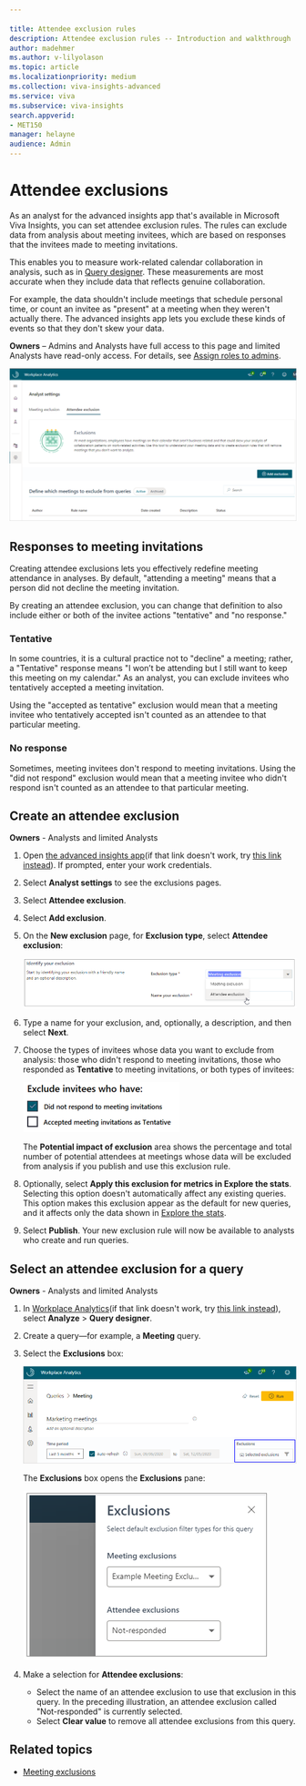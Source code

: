 ```yaml
---

title: Attendee exclusion rules 
description: Attendee exclusion rules -- Introduction and walkthrough   
author: madehmer
ms.author: v-lilyolason
ms.topic: article
ms.localizationpriority: medium 
ms.collection: viva-insights-advanced 
ms.service: viva 
ms.subservice: viva-insights 
search.appverid: 
- MET150 
manager: helayne
audience: Admin
---
```


# Attendee exclusions

As an analyst for the advanced insights app that's available in Microsoft Viva Insights, you can set attendee exclusion rules. The rules can exclude data from analysis about meeting invitees, which are based on responses that the invitees made to meeting invitations.

This enables you to measure work-related calendar collaboration in analysis, such as in [Query designer](query-basics.md). These measurements are most accurate when they include data that reflects genuine collaboration.

For example, the data shouldn't include meetings that schedule personal time, or count an invitee as "present" at a meeting when they weren't actually there. The advanced insights app lets you exclude these kinds of events so that they don't skew your data.

**Owners** – Admins and Analysts have full access to this page and limited Analysts have read-only access. For details, see [Assign roles to admins](../setup/assign-roles-to-wpa-admins.md).

![Attendee exclusions](../images/wpa/tutorials/attendee-exclusions.png)

## Responses to meeting invitations

Creating attendee exclusions lets you effectively redefine meeting attendance in analyses. By default, "attending a meeting" means that a person did not decline the meeting invitation.

By creating an attendee exclusion, you can change that definition to also include either or both of the invitee actions "tentative" and "no response."

### Tentative

In some countries, it is a cultural practice not to "decline" a meeting; rather, a "Tentative" response means "I won’t be attending but I still want to keep this meeting on my calendar." As an analyst, you can exclude invitees who tentatively accepted a meeting invitation.

Using the "accepted as tentative" exclusion would mean that a meeting invitee who tentatively accepted isn't counted as an attendee to that particular meeting.

### No response

Sometimes, meeting invitees don't respond to meeting invitations. Using the "did not respond" exclusion would mean that a meeting invitee who didn't respond isn't counted as an attendee to that particular meeting.

## Create an attendee exclusion

**Owners** - Analysts and limited Analysts

1. Open [the advanced insights app](https://workplaceanalytics.office.com/)(if that link doesn't work, try [this link instead](https://workplaceanalytics-eu.office.com/)). If prompted, enter your work credentials.

2. Select **Analyst settings** to see the exclusions pages.
3. Select **Attendee exclusion**.
4. Select **Add exclusion**.
5. On the **New exclusion** page, for **Exclusion type**, select **Attendee exclusion**:

   ![Meeting response options.](../images/wpa/tutorials/select-attendee-exclusion.png)

6. Type a name for your exclusion, and, optionally, a description, and then select **Next**.
7. Choose the types of invitees whose data you want to exclude from analysis: those who didn't respond to meeting invitations, those who responded as **Tentative** to meeting invitations, or both types of invitees:

   ![Exclude these invitees.](../images/wpa/tutorials/exclude-invitees-who-have-70.png)

   The **Potential impact of exclusion** area shows the percentage and total number of potential attendees at meetings whose data will be excluded from analysis if you publish and use this exclusion rule.

8. Optionally, select **Apply this exclusion for metrics in Explore the stats**. Selecting this option doesn't automatically affect any existing queries. This option makes this exclusion appear as the default for new queries, and it affects only the data shown in [Explore the stats](../use/explore-intro.md).
9. Select **Publish**. Your new exclusion rule will now be available to analysts who create and run queries.

## Select an attendee exclusion for a query

**Owners** - Analysts and limited Analysts

1. In [Workplace  Analytics](https://workplaceanalytics.office.com/)(if that link doesn't work, try [this link instead](https://workplaceanalytics-eu.office.com/)), select **Analyze** > **Query designer**.
2. Create a query—for example, a **Meeting** query.
3. Select the **Exclusions** box:

   ![Exclusions box.](../images/wpa/tutorials/meeting-exclusions.png)

   The **Exclusions** box opens the **Exclusions** pane:

   ![Exclusions pane.](../images/wpa/tutorials/exclusions-pane.png)

4. Make a selection for **Attendee exclusions**:

   * Select the name of an attendee exclusion to use that exclusion in this query. In the preceding illustration, an attendee exclusion called "Not-responded" is currently selected. 
   * Select **Clear value** to remove all attendee exclusions from this query. 

## Related topics

* [Meeting exclusions](meeting-exclusions-intro.md)
